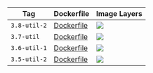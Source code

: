 Tag | Dockerfile | Image Layers
----|------------|-------------
`3.8-util-2` | [Dockerfile](https://github.com/helphi/Dockerfile-alpine/blob/master/3.8-util/Dockerfile) | [![](https://images.microbadger.com/badges/image/helphi/alpine:3.8-util-2.svg)](https://microbadger.com/images/helphi/alpine:3.8-util-2 "Get your own image badge on microbadger.com")
`3.7-util` | [Dockerfile](https://github.com/helphi/Dockerfile-alpine/blob/master/3.7-util/Dockerfile) | [![](https://images.microbadger.com/badges/image/helphi/alpine:3.7-util.svg)](https://microbadger.com/images/helphi/alpine:3.7-util "Get your own image badge on microbadger.com")
`3.6-util-1` | [Dockerfile](https://github.com/helphi/Dockerfile-alpine/blob/master/3.6-util/Dockerfile) | [![](https://images.microbadger.com/badges/image/helphi/alpine:3.6-util-1.svg)](https://microbadger.com/images/helphi/alpine:3.6-util-1 "Get your own image badge on microbadger.com")
`3.5-util-2` | [Dockerfile](https://github.com/helphi/Dockerfile-alpine/blob/master/3.5-util/Dockerfile) | [![](https://images.microbadger.com/badges/image/helphi/alpine:3.5-util-2.svg)](https://microbadger.com/images/helphi/alpine:3.5-util-2 "Get your own image badge on microbadger.com")

